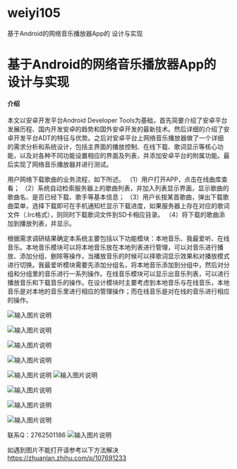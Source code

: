 # weiyi105
基于Android的网络音乐播放器App的 设计与实现

# 基于Android的网络音乐播放器App的 设计与实现

#### 介绍
本文以安卓开发平台Android Developer Tools为基础，首先简要介绍了安卓平台发展历程、国内开发安卓的趋势和国外安卓开发的最新技术。然后详细的介绍了安卓开发平台ADT的特征与优势。之后对安卓平台上网络音乐播放器做了一个详细的需求分析和系统设计，包括主界面的播放控制、在线下载、歌词显示等核心功能，以及对各种不同功能设置相应的界面及列表，并添加安卓平台的附属功能。最后实现了网络音乐播放器并进行测试。

用户网络下载歌曲的业务流程，如下所述。
（1）用户打开APP，点击在线曲库查看；
（2）系统自动检索服务器上的歌曲列表，并加入列表显示界面，显示歌曲的歌曲名、是否已经下载、歌手等基本信息；
（3）用户长按某首歌曲，弹出下载歌曲菜单，选择下载即可在手机通知栏显示下载进度，如果服务器上存在对应的歌词文件（.lrc格式），则同时下载歌词文件到SD卡相应目录。
（4）将下载的歌曲添加到播放列表，并显示。

根据需求调研结果确定本系统主要包括以下功能模块：本地音乐、我最爱听、在线音乐。本地音乐模块可以将本地音乐放在本地列表进行管理，可以对音乐进行播放、添加分组、删除等操作，当播放音乐的时候可以择歌词显示效果和对播放模式进行切换。我最爱听模块需要先添加分组名，将本地音乐添加到分组中，然后对分组和分组里的音乐进行一系列操作。在线音乐模块可以显示出音乐列表，可以进行播放音乐和下载音乐的操作。在设计模块时主要考虑到本地音乐与在线音乐，本地音乐是对本地的音乐里进行相应的管理操作；而在线音乐是对在线的音乐进行相应的操作。

![输入图片说明](https://images.gitee.com/uploads/images/2020/1204/105837_4853f161_4865385.png "屏幕截图.png")

![输入图片说明](https://images.gitee.com/uploads/images/2020/1204/105847_5e222d79_4865385.png "屏幕截图.png")

![输入图片说明](https://images.gitee.com/uploads/images/2020/1204/105854_6c7fa229_4865385.png "屏幕截图.png")

![输入图片说明](https://images.gitee.com/uploads/images/2020/1204/105859_905bcce8_4865385.png "屏幕截图.png")

![输入图片说明](https://images.gitee.com/uploads/images/2020/1204/105905_15e042c9_4865385.png "屏幕截图.png")
![输入图片说明](https://images.gitee.com/uploads/images/2020/1204/105912_4a635bd3_4865385.png "屏幕截图.png")

![输入图片说明](https://images.gitee.com/uploads/images/2020/1204/105924_3a7fce11_4865385.png "屏幕截图.png")

![输入图片说明](https://images.gitee.com/uploads/images/2020/1204/105930_06ab45cb_4865385.png "屏幕截图.png")

![输入图片说明](https://images.gitee.com/uploads/images/2020/1204/105939_a9844e6b_4865385.png "屏幕截图.png")


联系Q：2762501186
![输入图片说明](https://images.gitee.com/uploads/images/2020/1119/003728_cd598bb9_4865385.jpeg "微信.jpg")

如遇到图片不能打开请参考以下方法解决
https://zhuanlan.zhihu.com/p/107691233
